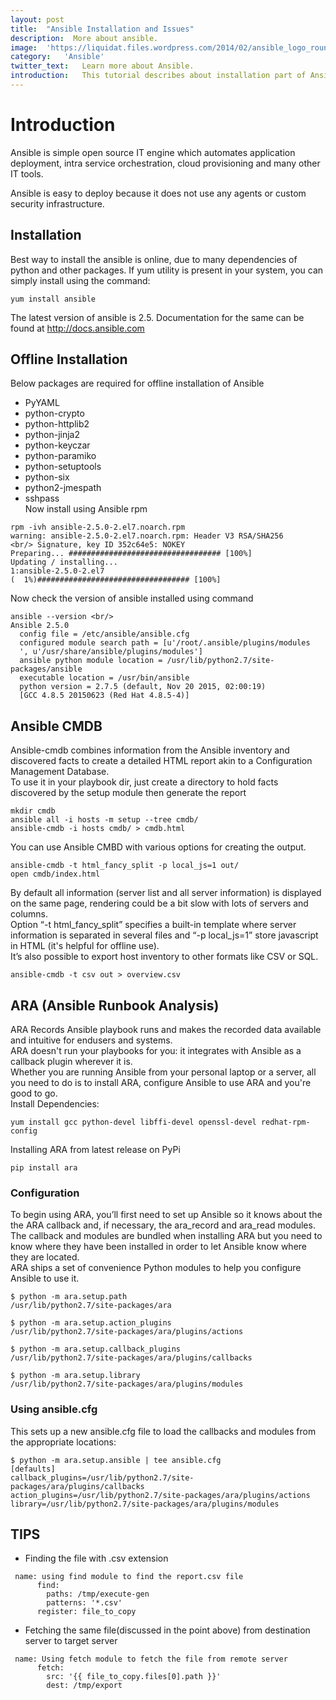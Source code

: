 ```yaml
---
layout:	post
title:	"Ansible Installation and Issues"
description:  More about ansible.
image:	'https://liquidat.files.wordpress.com/2014/02/ansible_logo_round.png?w=700&h=510&crop=1'
category:	'Ansible'
twitter_text:	Learn more about Ansible.
introduction:	This tutorial describes about installation part of Ansible in offline mode on CENTOS. Issues while installation will also be discussed .
---
```

# Introduction
Ansible is simple open source IT engine which automates application deployment, intra service orchestration, cloud provisioning and many other IT tools.

Ansible is easy to deploy because it does not use any agents or custom security infrastructure.

## Installation
Best way to install the ansible is online, due to many dependencies of python and other packages.
If yum utility is present in your system, you can simply install using the command:


`yum install ansible`


The latest version of ansible is 2.5. Documentation for the same can be found at http://docs.ansible.com

## Offline Installation
Below packages are required for offline installation of Ansible <br/>
* PyYAML
* python-crypto
* python-httplib2
* python-jinja2
* python-keyczar
* python-paramiko
* python-setuptools
* python-six
* python2-jmespath
* sshpass <br/>
Now install using Ansible rpm <br/>
``` shell
rpm -ivh ansible-2.5.0-2.el7.noarch.rpm
warning: ansible-2.5.0-2.el7.noarch.rpm: Header V3 RSA/SHA256 
<br/> Signature, key ID 352c64e5: NOKEY
Preparing... ################################## [100%]
Updating / installing...
1:ansible-2.5.0-2.el7                                      
(  1%)################################## [100%]
```
Now check the version of ansible installed using command <br/>
```
ansible --version <br/>
Ansible 2.5.0
  config file = /etc/ansible/ansible.cfg
  configured module search path = [u'/root/.ansible/plugins/modules
  ', u'/usr/share/ansible/plugins/modules']
  ansible python module location = /usr/lib/python2.7/site-packages/ansible
  executable location = /usr/bin/ansible
  python version = 2.7.5 (default, Nov 20 2015, 02:00:19)
  [GCC 4.8.5 20150623 (Red Hat 4.8.5-4)]
```
## Ansible CMDB
Ansible-cmdb combines information from the Ansible inventory and discovered facts to create a detailed HTML report akin to a Configuration Management Database.<br/>
To use it in your playbook dir, just create a directory to hold facts discovered by the setup module then generate the report<br/>
```shell
mkdir cmdb
ansible all -i hosts -m setup --tree cmdb/
ansible-cmdb -i hosts cmdb/ > cmdb.html
```
You can use Ansible CMBD with various options for creating the output.<br/>
```shell
ansible-cmdb -t html_fancy_split -p local_js=1 out/
open cmdb/index.html
```
By default all information (server list and all server information) is displayed on the same page, rendering could be a bit slow with lots of servers and columns.<br/>
Option “-t html_fancy_split” specifies a built-in template where server information is separated in several files and “-p local_js=1” store javascript in HTML (it's helpful for offline use).<br/>
It’s also possible to export host inventory to other formats like CSV or SQL.<br/>
```shell
ansible-cmdb -t csv out > overview.csv
```
## ARA (Ansible Runbook Analysis)
ARA Records Ansible playbook runs and makes the recorded data available and intuitive for endusers and systems.<br/>
ARA doesn't run your playbooks for you: it integrates with Ansible as a callback plugin wherever it is. </br>
Whether you are running Ansible from your personal laptop or a server, all you need to do is to install ARA, configure Ansible to use ARA and you're good to go.</br>
Install Dependencies: </br>
```shell
yum install gcc python-devel libffi-devel openssl-devel redhat-rpm-config
```
Installing ARA from latest release on PyPi </br>
```shell
pip install ara
```
### Configuration
To begin using ARA, you’ll first need to set up Ansible so it knows about the the ARA callback and, if necessary, the ara_record and ara_read modules.</br>
The callback and modules are bundled when installing ARA but you need to know where they have been installed in order to let Ansible know where they are located.</br>
ARA ships a set of convenience Python modules to help you configure Ansible to use it.</br>
```shell
$ python -m ara.setup.path
/usr/lib/python2.7/site-packages/ara

$ python -m ara.setup.action_plugins
/usr/lib/python2.7/site-packages/ara/plugins/actions

$ python -m ara.setup.callback_plugins
/usr/lib/python2.7/site-packages/ara/plugins/callbacks

$ python -m ara.setup.library
/usr/lib/python2.7/site-packages/ara/plugins/modules
```
### Using ansible.cfg
This sets up a new ansible.cfg file to load the callbacks and modules from the appropriate locations:</br>
```shell
$ python -m ara.setup.ansible | tee ansible.cfg
[defaults]
callback_plugins=/usr/lib/python2.7/site-packages/ara/plugins/callbacks
action_plugins=/usr/lib/python2.7/site-packages/ara/plugins/actions
library=/usr/lib/python2.7/site-packages/ara/plugins/modules
```
## TIPS
* Finding the file with .csv extension <br/>
```
 name: using find module to find the report.csv file
      find:
        paths: /tmp/execute-gen
        patterns: '*.csv'
      register: file_to_copy
```
* Fetching the same file(discussed in the point above) from destination server to target server <br/>
```
 name: Using fetch module to fetch the file from remote server
      fetch:
        src: '{{ file_to_copy.files[0].path }}'
        dest: /tmp/export
```        
